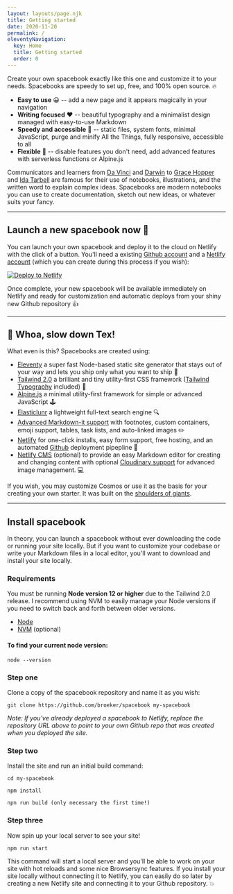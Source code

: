 ```yaml
---
layout: layouts/page.njk
title: Getting started 
date: 2020-11-20
permalink: /
eleventyNavigation:
  key: Home
  title: Getting started 
  order: 0
---
```

 Create your own spacebook exactly like this one and customize it to your needs. Spacebooks are speedy to set up, free, and 100% open source. 🔥 

* **Easy to use** 😀 -- add a new page and it appears magically in your navigation 
* **Writing focused** ❤️ -- beautiful typography and a minimalist design managed with easy-to-use Markdown
* **Speedy and accessible** 🚀 -- static files, system fonts, minimal JavaScript, purge and minify All the Things, fully responsive, accessible to all
* **Flexible** 💪 -- disable features you don't need, add advanced features with serverless functions or Alpine.js

Communicators and learners from [Da Vinci](https://en.wikipedia.org/wiki/Leonardo_da_Vinci) and [Darwin](https://en.wikipedia.org/wiki/Charles_Darwin) to [Grace Hopper](https://en.wikipedia.org/wiki/Grace_Hopper) and [Ida Tarbell](https://en.wikipedia.org/wiki/Ida_Tarbell) are famous for their use of notebooks, illustrations, and the written word to explain complex ideas. Spacebooks are modern notebooks you can use to create documentation, sketch out new ideas, or whatever suits your fancy.

- - -


##  Launch a new spacebook now 🙋

You can launch your own spacebook and deploy it to the cloud on Netlify with the click of a button. You'll need a existing [Github account](https://github.com/) and a [Netlify account](https://www.netlify.com/) (which you  can create during this process if you wish):

<div class="flex width-full  justify-center">
<a href="https://app.netlify.com/start/deploy?repository=https://github.com/broeker/cosmos"><img src="https://www.netlify.com/img/deploy/button.svg" alt="Deploy to Netlify"></a>
</div>

Once complete, your new spacebook will be available immediately on Netlify and ready for customization and automatic deploys from your shiny new Github repository 👍 

---

## 🤠 Whoa, slow down Tex! 

What even is this? Spacebooks are created using: 

* [Eleventy](https://www.11ty.io) a super fast Node-based static site generator that stays out of your way and lets you ship only what you want to ship 🚀
* [Tailwind 2.0](https://tailwindcss.com/) a brilliant and tiny utility-first CSS framework ([Tailwind Typography](https://tailwindcss.com/docs/typography-plugin) included) 🎨
* [Alpine.js](https://github.com/alpinejs/alpine) a minimal utility-first framework for simple or advanced JavaScript 🕹️
* [Elasticlunr](http://elasticlunr.com/) a lightweight full-text search engine 🔍
* [Advanced Markdown-it support](https://github.com/markdown-it/markdown-it) with footnotes, custom containers, emoji support, tables, task lists, and auto-linked images ✏️ 
* [Netlify](https://www.netlify.com/) for one-click installs, easy form support, free hosting, and an automated [Github](https://github.com/) deployment pipepline 🤖
* [Netlify CMS](https://www.netlify.com/) (optional) to provide an easy Markdown editor for creating and changing content with optional [Cloudinary support](https://cloudinary.com/) for advanced image management. 💻

If you wish, you may customize Cosmos or use it as the basis for your creating your own starter. It was built on the [shoulders of giants](https://www.11ty.dev/docs/starter/). 

- - -

## Install spacebook 

In theory, you can launch  a spacebook without ever downloading the code or running your site locally. But if you want to customize your codebase or write your Markdown files in a local editor, you'll want to download and install your site locally. 

### Requirements

You must be running **Node version 12 or higher** due to the Tailwind 2.0 release. I recommend using NVM to easily manage your Node versions if you need to switch back and forth between older versions. 

* [Node](https://nodejs.org/)
* [NVM](https://github.com/nvm-sh/nvm) (optional)

#### To find your current node version:

```
node --version
```

### Step one

Clone a copy of the spacebook repository and name it as you wish:

```
git clone https://github.com/broeker/spacebook my-spacebook
```

*Note: If you've already deployed a spacebook to Netlify, replace the repository URL above to point to your own Github repo that was created when you deployed the site.* 

### Step two

Install the site and run an initial build command:

```
cd my-spacebook 

npm install

npn run build (only necessary the first time!)
```

### Step three

Now spin up your local server to see your site!

```
npm run start
```

This command will start a local server and you'll be able to work on your site with hot reloads and some nice Browsersync features. If you install your site locally without connecting it to Netlify, you can easily do so later by creating a new Netlify site and connecting it to your Github repository. 💥


